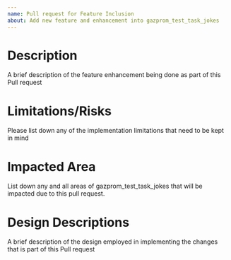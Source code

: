 ```yaml
---
name: Pull request for Feature Inclusion
about: Add new feature and enhancement into gazprom_test_task_jokes
---
```


# Description
A brief description of the feature enhancement being done as part of this Pull request

# Limitations/Risks
Please list down any of the implementation limitations that need to be kept in mind

# Impacted Area
List down any and all areas of gazprom_test_task_jokes that will be impacted due to
this pull request.

# Design Descriptions
A brief description of the design employed in implementing the changes that is part 
of this Pull request
   